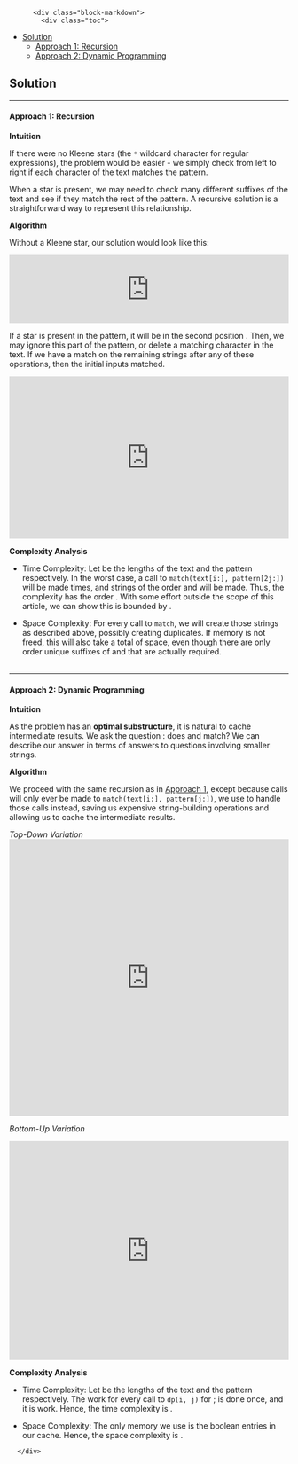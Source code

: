 <div class="article-body">
        
          <div class="block-markdown">
            <div class="toc">
<ul>
<li><a href="#solution">Solution</a><ul>
<li><a href="#approach-1-recursion">Approach 1: Recursion</a></li>
<li><a href="#approach-2-dynamic-programming">Approach 2: Dynamic Programming</a></li>
</ul>
</li>
</ul>
</div>
<h2 id="solution">Solution</h2>
<hr>
<h4 id="approach-1-recursion">Approach 1: Recursion</h4>
<p><strong>Intuition</strong></p>
<p>If there were no Kleene stars (the <code>*</code> wildcard character for regular expressions), the problem would be easier - we simply check from left to right if each character of the text matches the pattern.</p>
<p>When a star is present, we may need to check many different suffixes of the text and see if they match the rest of the pattern.  A recursive solution is a straightforward way to represent this relationship.</p>
<p><strong>Algorithm</strong></p>
<p>Without a Kleene star, our solution would look like this:</p>
<iframe src="https://leetcode.com/playground/Z2XSmAHG/shared" frameborder="0" width="100%" height="123" name="Z2XSmAHG"></iframe>

<p>If a star is present in the pattern, it will be in the second position <script type="math/tex; mode=display">\text{pattern[1]}</script>.  Then, we may ignore this part of the pattern, or delete a matching character in the text.  If we have a match on the remaining strings after any of these operations, then the initial inputs matched.</p>
<iframe src="https://leetcode.com/playground/EX8cYcs3/shared" frameborder="0" width="100%" height="293" name="EX8cYcs3"></iframe>

<p><strong>Complexity Analysis</strong></p>
<ul>
<li>
<p>Time Complexity: Let <script type="math/tex; mode=display">T, P</script> be the lengths of the text and the pattern respectively.  In the worst case, a call to <code>match(text[i:], pattern[2j:])</code> will be made <script type="math/tex; mode=display">\binom{i+j}{i}</script> times, and strings of the order <script type="math/tex; mode=display">O(T - i)</script> and <script type="math/tex; mode=display">O(P - 2*j)</script> will be made.  Thus, the complexity has the order <script type="math/tex; mode=display">\sum_{i = 0}^T \sum_{j = 0}^{P/2} \binom{i+j}{i} O(T+P-i-2j)</script>.  With some effort outside the scope of this article, we can show this is bounded by <script type="math/tex; mode=display">O\big((T+P)2^{T + \frac{P}{2}}\big)</script>.</p>
</li>
<li>
<p>Space Complexity:  For every call to <code>match</code>, we will create those strings as described above, possibly creating duplicates.  If memory is not freed, this will also take a total of <script type="math/tex; mode=display">O\big((T+P)2^{T + \frac{P}{2}}\big)</script> space, even though there are only order <script type="math/tex; mode=display">O(T^2 + P^2)</script> unique suffixes of <script type="math/tex; mode=display">P</script> and  <script type="math/tex; mode=display">T</script> that are actually required.
<br>
<br></p>
</li>
</ul>
<hr>
<h4 id="approach-2-dynamic-programming">Approach 2: Dynamic Programming</h4>
<p><strong>Intuition</strong></p>
<p>As the problem has an <strong>optimal substructure</strong>, it is natural to cache intermediate results.  We ask the question <script type="math/tex; mode=display">\text{dp(i, j)}</script>: does <script type="math/tex; mode=display">\text{text[i:]}</script> and <script type="math/tex; mode=display">\text{pattern[j:]}</script> match?  We can describe our answer in terms of answers to questions involving smaller strings.</p>
<p><strong>Algorithm</strong></p>
<p>We proceed with the same recursion as in <a href="#approach-1-recursion">Approach 1</a>, except because calls will only ever be made to <code>match(text[i:], pattern[j:])</code>, we use <script type="math/tex; mode=display">\text{dp(i, j)}</script> to handle those calls instead, saving us expensive string-building operations and allowing us to cache the intermediate results.</p>
<p><em>Top-Down Variation</em>
<iframe src="https://leetcode.com/playground/Fpg6LXEX/shared" frameborder="0" width="100%" height="500" name="Fpg6LXEX"></iframe></p>
<p><em>Bottom-Up Variation</em></p>
<iframe src="https://leetcode.com/playground/dmAyPDG3/shared" frameborder="0" width="100%" height="395" name="dmAyPDG3"></iframe>

<p><strong>Complexity Analysis</strong></p>
<ul>
<li>
<p>Time Complexity: Let <script type="math/tex; mode=display">T, P</script> be the lengths of the text and the pattern respectively.  The work for every call to <code>dp(i, j)</code> for <script type="math/tex; mode=display">i=0, ... ,T</script>; <script type="math/tex; mode=display">j=0, ... ,P</script> is done once, and it is <script type="math/tex; mode=display">O(1)</script> work.  Hence, the time complexity is <script type="math/tex; mode=display">O(TP)</script>.</p>
</li>
<li>
<p>Space Complexity:  The only memory we use is the <script type="math/tex; mode=display">O(TP)</script> boolean entries in our cache.  Hence, the space complexity is <script type="math/tex; mode=display">O(TP)</script>.</p>
</li>
</ul>
          </div>
        
      </div>